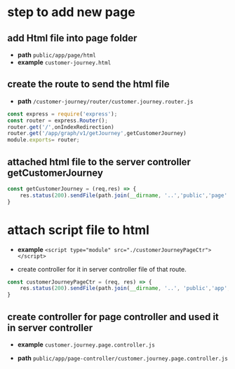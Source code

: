 
# step to add new page

## add  Html file into page folder

- **path** `public/app/page/html`
- **example** `customer-journey.html`

## create  the route to send the html file 
- **path** `/customer-journey/router/customer.journey.router.js`


```javascript
const express = require('express');
const router = express.Router();
router.get('/',onIndexRedirection)
router.get('/app/graph/v1/getJourney',getCustomerJourney)
module.exports= router;
```

## attached  html file to the server controller  **getCustomerJourney**

```javascript
const getCustomerJourney = (req,res) => {
    res.status(200).sendFile(path.join(__dirname, '..','public','page' ,'html','customer-journey.html'))
}
```

# attach script file to html 

- **example** `<script type="module" src="./customerJourneyPageCtr"></script>`

- create controller for it in server controller file of that route.

```javascript
const customerJourneyPageCtr = (req, res) => {
    res.status(200).sendFile(path.join(__dirname, '..', 'public','app','page-controller' ,'customer.journey.page.controller.js'))
}
```

## create controller for page controller and used it in server controller 

- **example** `customer.journey.page.controller.js`

- **path** `public/app/page-controller/customer.journey.page.controller.js`